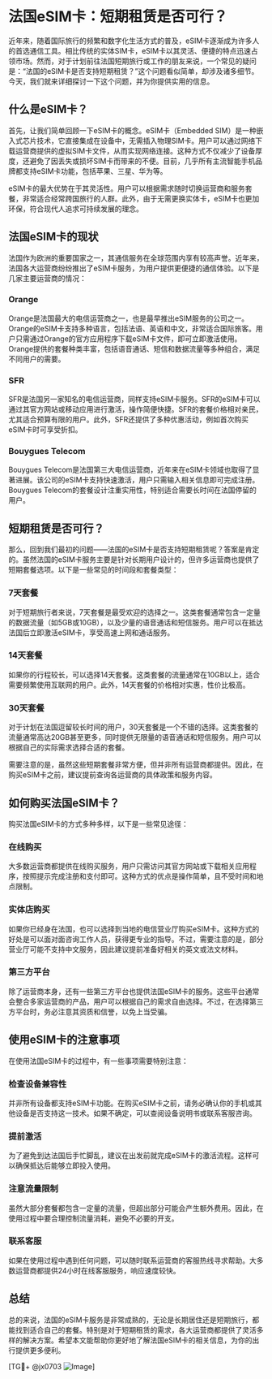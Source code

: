 # 法国eSIM卡：短期租赁是否可行？

近年来，随着国际旅行的频繁和数字化生活方式的普及，eSIM卡逐渐成为许多人的首选通信工具。相比传统的实体SIM卡，eSIM卡以其灵活、便捷的特点迅速占领市场。然而，对于计划前往法国短期旅行或工作的朋友来说，一个常见的疑问是：“法国的eSIM卡是否支持短期租赁？”这个问题看似简单，却涉及诸多细节。今天，我们就来详细探讨一下这个问题，并为你提供实用的信息。

## 什么是eSIM卡？

首先，让我们简单回顾一下eSIM卡的概念。eSIM卡（Embedded SIM）是一种嵌入式芯片技术，它直接集成在设备中，无需插入物理SIM卡。用户可以通过网络下载运营商提供的虚拟SIM卡文件，从而实现网络连接。这种方式不仅减少了设备厚度，还避免了因丢失或损坏SIM卡而带来的不便。目前，几乎所有主流智能手机品牌都支持eSIM卡功能，包括苹果、三星、华为等。

eSIM卡的最大优势在于其灵活性。用户可以根据需求随时切换运营商和服务套餐，非常适合经常跨国旅行的人群。此外，由于无需更换实体卡，eSIM卡也更加环保，符合现代人追求可持续发展的理念。

## 法国eSIM卡的现状

法国作为欧洲的重要国家之一，其通信服务在全球范围内享有较高声誉。近年来，法国各大运营商纷纷推出了eSIM卡服务，为用户提供更便捷的通信体验。以下是几家主要运营商的情况：

### Orange
Orange是法国最大的电信运营商之一，也是最早推出eSIM服务的公司之一。Orange的eSIM卡支持多种语言，包括法语、英语和中文，非常适合国际旅客。用户只需通过Orange的官方应用程序下载eSIM卡文件，即可立即激活使用。Orange提供的套餐种类丰富，包括语音通话、短信和数据流量等多种组合，满足不同用户的需要。

### SFR
SFR是法国另一家知名的电信运营商，同样支持eSIM卡服务。SFR的eSIM卡可以通过其官方网站或移动应用进行激活，操作简便快捷。SFR的套餐价格相对亲民，尤其适合预算有限的用户。此外，SFR还提供了多种优惠活动，例如首次购买eSIM卡时可享受折扣。

### Bouygues Telecom
Bouygues Telecom是法国第三大电信运营商，近年来在eSIM卡领域也取得了显著进展。该公司的eSIM卡支持快速激活，用户只需输入相关信息即可完成注册。Bouygues Telecom的套餐设计注重实用性，特别适合需要长时间在法国停留的用户。

## 短期租赁是否可行？

那么，回到我们最初的问题——法国的eSIM卡是否支持短期租赁呢？答案是肯定的。虽然法国的eSIM卡服务主要是针对长期用户设计的，但许多运营商也提供了短期套餐选项。以下是一些常见的时间段和套餐类型：

### 7天套餐
对于短期旅行者来说，7天套餐是最受欢迎的选择之一。这类套餐通常包含一定量的数据流量（如5GB或10GB），以及少量的语音通话和短信服务。用户可以在抵达法国后立即激活eSIM卡，享受高速上网和通话服务。

### 14天套餐
如果你的行程较长，可以选择14天套餐。这类套餐的流量通常在10GB以上，适合需要频繁使用互联网的用户。此外，14天套餐的价格相对实惠，性价比极高。

### 30天套餐
对于计划在法国逗留较长时间的用户，30天套餐是一个不错的选择。这类套餐的流量通常高达20GB甚至更多，同时提供无限量的语音通话和短信服务。用户可以根据自己的实际需求选择合适的套餐。

需要注意的是，虽然这些短期套餐非常方便，但并非所有运营商都提供。因此，在购买eSIM卡之前，建议提前查询各运营商的具体政策和服务内容。

## 如何购买法国eSIM卡？

购买法国eSIM卡的方式多种多样，以下是一些常见途径：

### 在线购买
大多数运营商都提供在线购买服务，用户只需访问其官方网站或下载相关应用程序，按照提示完成注册和支付即可。这种方式的优点是操作简单，且不受时间和地点限制。

### 实体店购买
如果你已经身在法国，也可以选择到当地的电信营业厅购买eSIM卡。这种方式的好处是可以面对面咨询工作人员，获得更专业的指导。不过，需要注意的是，部分营业厅可能不支持中文服务，因此建议提前准备好相关的英文或法文材料。

### 第三方平台
除了运营商本身，还有一些第三方平台也提供法国eSIM卡的服务。这些平台通常会整合多家运营商的产品，用户可以根据自己的需求自由选择。不过，在选择第三方平台时，务必注意其资质和信誉，以免上当受骗。

## 使用eSIM卡的注意事项

在使用法国eSIM卡的过程中，有一些事项需要特别注意：

### 检查设备兼容性
并非所有设备都支持eSIM卡功能。在购买eSIM卡之前，请务必确认你的手机或其他设备是否支持这一技术。如果不确定，可以查阅设备说明书或联系客服咨询。

### 提前激活
为了避免到达法国后手忙脚乱，建议在出发前就完成eSIM卡的激活流程。这样可以确保抵达后能够立即投入使用。

### 注意流量限制
虽然大部分套餐都包含一定量的流量，但超出部分可能会产生额外费用。因此，在使用过程中要合理控制流量消耗，避免不必要的开支。

### 联系客服
如果在使用过程中遇到任何问题，可以随时联系运营商的客服热线寻求帮助。大多数运营商都提供24小时在线客服服务，响应速度较快。

## 总结

总的来说，法国的eSIM卡服务是非常成熟的，无论是长期居住还是短期旅行，都能找到适合自己的套餐。特别是对于短期租赁的需求，各大运营商都提供了灵活多样的解决方案。希望本文能帮助你更好地了解法国eSIM卡的相关信息，为你的出行提供更多便利。

[TG💪+ @jx0703 ![Image](https://github.com/user-attachments/assets/dbca1d08-cadb-493c-b0ec-ad6f7a83f270)]